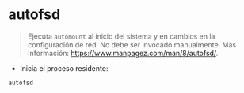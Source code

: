 # autofsd

> Ejecuta `automount` al inicio del sistema y en cambios en la configuración de red.
> No debe ser invocado manualmente.
> Más información: <https://www.manpagez.com/man/8/autofsd/>.

- Inicia el proceso residente:

`autofsd`
